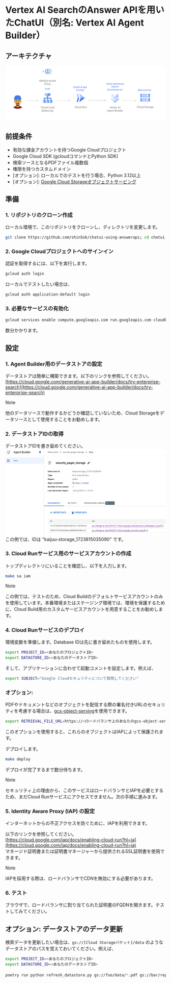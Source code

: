 # Vertex AI SearchのAnswer APIを用いたChatUI（別名: Vertex AI Agent Builder）
## アーキテクチャ
![サンプルアーキテクチャ](/images/sample-architecture.png)

## 前提条件
- 有効な課金アカウントを持つGoogle Cloudプロジェクト
- Google Cloud SDK (gcloudコマンドとPython SDK)
- 検索ソースとなるPDFファイル複数個
- 権限を持つカスタムドメイン
- [オプション]: ローカルでのテストを行う場合、Python 3.12以上
- [オプション]: [Google Cloud Storageオブジェクトサービング](https://github.com/shin5ok/gcs-object-serving)


## 準備
### 1. リポジトリのクローン作成
ローカル環境で、このリポジトリをクローンし、ディレクトリを変更します。
```bash
git clone https://github.com/shin5ok/chatui-using-answerapi; cd chatui-using-answerapi/
```

### 2. Google Cloudプロジェクトへのサインイン
認証を取得するには、以下を実行します。
```bash
gcloud auth login
```

ローカルでテストしたい場合は、
```bash
gcloud auth application-default login
```

### 3. 必要なサービスの有効化
```bash
gcloud services enable compute.googleapis.com run.googleapis.com cloudbuild.googleapis.com
```
数分かかります。

## 設定

### 1. Agent Builder用のデータストアの設定
データストアは簡単に構築できます。以下のリンクを参照してください。  
[https://cloud.google.com/generative-ai-app-builder/docs/try-enterprise-search](https://cloud.google.com/generative-ai-app-builder/docs/try-enterprise-search)

> [!NOTE]
> 他のデータソースで動作するかどうか確認していないため、Cloud Storageをデータソースとして使用することをお勧めします。


### 2. データストアIDの取得
データストアIDを書き留めてください。
![](./images/id_of_datastore.png)
この例では、IDは "kaijuu-storage_1723815035090" です。

### 3. Cloud Runサービス用のサービスアカウントの作成
トップディレクトリにいることを確認し、以下を入力します。
```bash
make sa iam
```
> [!NOTE]
> この例では、テストのため、Cloud Buildのデフォルトサービスアカウントのみを使用しています。本番環境またはステージング環境では、環境を保護するために、Cloud Build用のカスタムサービスアカウントを用意することをお勧めします。

### 4. Cloud Runサービスのデプロイ
環境変数を準備します。Database IDは先に書き留めたものを使用します。
```bash
export PROJECT_ID=<あなたのプロジェクトID>
export DATASTORE_ID=<あなたのデータストアID>
```
そして、アプリケーションに合わせて起動コメントを設定します。例えば、
```bash
export SUBJECT="Google Cloudセキュリティについて質問してください"
```
### オプション:
PDFやドキュメントなどのオブジェクトを配信する際の署名付きURLのセキュリティを考慮する場合は、[gcs-object-serving](https://github.com/shin5ok/gcs-object-serving)を使用できます。
```bash
export RETRIEVAL_FILE_URL=https://<ロードバランサ上のあなたのgcs-object-serving URL>
```
このオプションを使用すると、これらのオブジェクトはIAPによって保護されます。

デプロイします。
```bash
make deploy
```
デプロイが完了するまで数分待ちます。

> [!NOTE]
> セキュリティ上の理由から、このサービスはロードバランサとIAPを必要とするため、まだCloud Runサービスにアクセスできません。次の手順に進みます。

### 5. Identity Aware Proxy (IAP) の設定
インターネットからの不正アクセスを防ぐために、IAPを利用できます。

以下のリンクを参照してください。  
[https://cloud.google.com/iap/docs/enabling-cloud-run?hl=ja](https://cloud.google.com/iap/docs/enabling-cloud-run?hl=ja)  
マネージド証明書または証明書マネージャーから提供されるSSL証明書を使用できます。

> [!NOTE]
> IAPを採用する際は、ロードバランサでCDNを無効にする必要があります。

### 6. テスト
ブラウザで、ロードバランサに割り当てられた証明書のFQDNを開きます。テストしてみてください。


## オプション: データストアのデータ更新
検索データを更新したい場合は、`gs://[Cloud Storageバケット]/data` のようなデータストアのパスを覚えておいてください。例えば、
```bash
export PROJECT_ID=<あなたのプロジェクトID>
export DATASTORE_ID=<あなたのデータストアID>

poetry run python refresh_datastore.py gs://foo/data/*.pdf gs://bar/reports/*.pdf
```